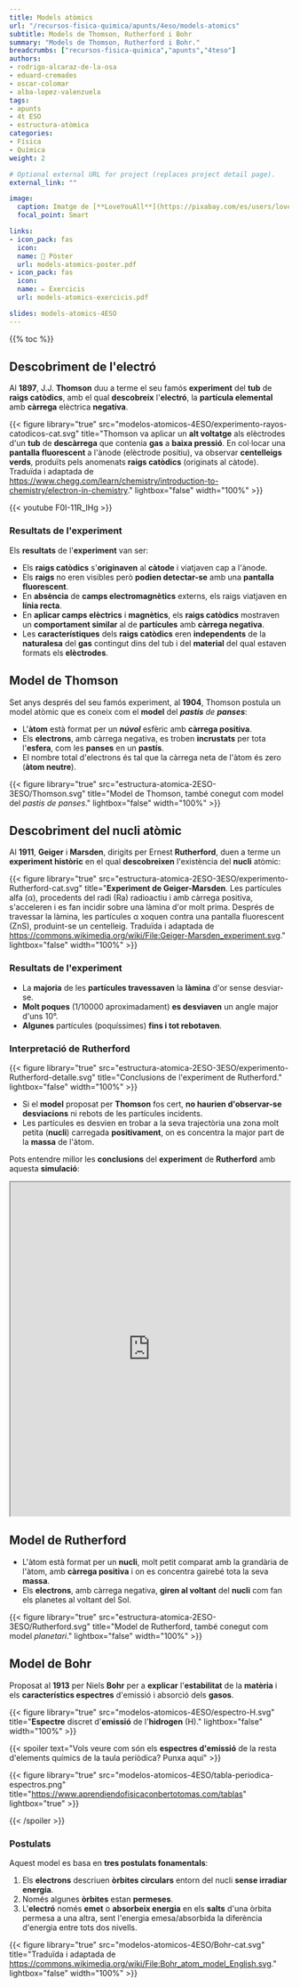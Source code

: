 ```yaml
---
title: Models atòmics
url: "/recursos-fisica-quimica/apunts/4eso/models-atomics"
subtitle: Models de Thomson, Rutherford i Bohr
summary: "Models de Thomson, Rutherford i Bohr."
breadcrumbs: ["recursos-fisica-quimica","apunts","4teso"]
authors:
- rodrigo-alcaraz-de-la-osa
- eduard-cremades
- oscar-colomar
- alba-lopez-valenzuela
tags:
- apunts
- 4t ESO
- estructura-atòmica
categories:
- Física
- Química
weight: 2

# Optional external URL for project (replaces project detail page).
external_link: ""

image:
  caption: Imatge de [**LoveYouAll**](https://pixabay.com/es/users/loveyouall-3307648/) a [Pixabay](https://pixabay.com/es/)
  focal_point: Smart

links:
- icon_pack: fas
  icon:
  name: 📜 Pòster
  url: models-atomics-poster.pdf
- icon_pack: fas
  icon:
  name: ✏️ Exercicis
  url: models-atomics-exercicis.pdf

slides: models-atomics-4ESO
---
```


{{% toc %}}

## Descobriment de l'electró

Al **1897**, J.J. **Thomson** duu a terme el seu famós **experiment** del **tub** de **raigs catòdics**, amb el qual **descobreix** l'**electró**, la **partícula elemental** amb **càrrega** elèctrica **negativa**.

{{< figure library="true" src="modelos-atomicos-4ESO/experimento-rayos-catodicos-cat.svg" title="Thomson va aplicar un **alt voltatge** als elèctrodes d'un **tub** de **descàrrega** que contenia **gas** a **baixa pressió**. En col·locar una **pantalla fluorescent** a l'ànode (elèctrode positiu), va observar **centelleigs verds**, produïts pels anomenats **raigs catòdics** (originats al càtode). Traduïda i adaptada de https://www.chegg.com/learn/chemistry/introduction-to-chemistry/electron-in-chemistry." lightbox="false" width="100%" >}}

{{< youtube F0I-11R_IHg >}}

### Resultats de l'experiment
Els **resultats** de l'**experiment** van ser:

- Els **raigs catòdics** s'**originaven** al **càtode** i viatjaven cap a l'ànode.
- Els **raigs** no eren visibles però **podien detectar-se** amb una **pantalla fluorescent**.
- En **absència** de **camps electromagnètics** externs, els raigs viatjaven en **línia recta**.
- En **aplicar camps elèctrics** i **magnètics**, els **raigs catòdics** mostraven un **comportament similar** al de **partícules** amb **càrrega negativa**.
- Les **característiques** dels **raigs catòdics** eren **independents** de la **naturalesa** del **gas** contingut dins del tub i del **material** del qual estaven formats els **elèctrodes**.

## Model de Thomson
Set anys després del seu famós experiment, al **1904**, Thomson postula un model atòmic que es coneix com el **model** del ***pastís** de **panses***:

- L'**àtom** està format per un ***núvol*** esfèric amb **càrrega positiva**.
- Els **electrons**, amb càrrega negativa, es troben **incrustats** per tota l'**esfera**, com les **panses** en un **pastís**.
- El nombre total d'electrons és tal que la càrrega neta de l'àtom és zero (**àtom neutre**).

{{< figure library="true" src="estructura-atomica-2ESO-3ESO/Thomson.svg" title="Model de Thomson, també conegut com model del *pastis de panses*." lightbox="false" width="100%" >}}

## Descobriment del nucli atòmic
Al **1911**, **Geiger** i **Marsden**, dirigits per Ernest **Rutherford**, duen a terme un **experiment històric** en el qual **descobreixen** l'existència del **nucli** atòmic:

{{< figure library="true" src="estructura-atomica-2ESO-3ESO/experimento-Rutherford-cat.svg" title="**Experiment de Geiger-Marsden**. Les partícules alfa (&alpha;), procedents del radi (Ra) radioactiu i amb càrrega positiva, s'acceleren i es fan incidir sobre una làmina d'or molt prima. Després de travessar la làmina, les partícules &alpha; xoquen contra una pantalla fluorescent (ZnS), produint-se un centelleig. Traduïda i adaptada de https://commons.wikimedia.org/wiki/File:Geiger-Marsden_experiment.svg." lightbox="false" width="100%" >}}

### Resultats de l'experiment
- La **majoria** de les **partícules travessaven** la **làmina** d'or sense desviar-se.
- **Molt poques** (1/10000 aproximadament) **es desviaven** un angle major d'uns 10&deg;.
- **Algunes** partícules (poquíssimes) **fins i tot rebotaven**.

### Interpretació de Rutherford

{{< figure library="true" src="estructura-atomica-2ESO-3ESO/experimento-Rutherford-detalle.svg" title="Conclusions de l'experiment de Rutherford." lightbox="false" width="100%" >}}

- Si el **model** proposat per **Thomson** fos cert, **no haurien d'observar-se desviacions** ni rebots de les partícules incidents.
- Les partícules es desvien en trobar a la seva trajectòria una zona molt petita (**nucli**) carregada **positivament**, on es concentra la major part de la **massa** de l'àtom.

Pots entendre millor les **conclusions** del **experiment** de **Rutherford** amb aquesta **simulació**:

<iframe src="https://phet.colorado.edu/sims/html/rutherford-scattering/latest/rutherford-scattering_es.html" width="100%" height="600" scrolling="no" allowfullscreen></iframe>

## Model de Rutherford

- L'àtom està format per un **nucli**, molt petit comparat amb la grandària de l'àtom, amb **càrrega positiva** i on es concentra gairebé tota la seva **massa**.
- Els **electrons**, amb càrrega negativa, **giren al voltant** del **nucli** com fan els planetes al voltant del Sol.

{{< figure library="true" src="estructura-atomica-2ESO-3ESO/Rutherford.svg" title="Model de Rutherford, també conegut com model *planetari*." lightbox="false" width="100%" >}}

## Model de Bohr
Proposat al **1913** per Niels **Bohr** per a **explicar** l'**estabilitat** de la **matèria** i els **característics espectres** d'emissió i absorció dels **gasos**.

{{< figure library="true" src="modelos-atomicos-4ESO/espectro-H.svg" title="**Espectre** discret d'**emissió** de l'**hidrogen** (H)." lightbox="false" width="100%" >}}

{{< spoiler text="Vols veure com són els <strong>espectres d'emissió</strong> de la resta d'elements <strong></strong> químics de la taula periòdica? Punxa aquí" >}}

{{< figure library="true" src="modelos-atomicos-4ESO/tabla-periodica-espectros.png" title="https://www.aprendiendofisicaconbertotomas.com/tablas" lightbox="true" >}}

{{< /spoiler >}}

### Postulats
Aquest model es basa en **tres postulats fonamentals**:

1. Els **electrons** descriuen **òrbites circulars** entorn del nucli **sense irradiar energia**.
2. Només algunes **òrbites** estan **permeses**.
3. L'**electró** només **emet** o **absorbeix energia** en els **salts** d'una òrbita permesa a una altra, sent l'energia emesa/absorbida la diferència d'energia entre tots dos nivells.

{{< figure library="true" src="modelos-atomicos-4ESO/Bohr-cat.svg" title="Traduïda i adaptada de https://commons.wikimedia.org/wiki/File:Bohr_atom_model_English.svg." lightbox="false" width="100%" >}}